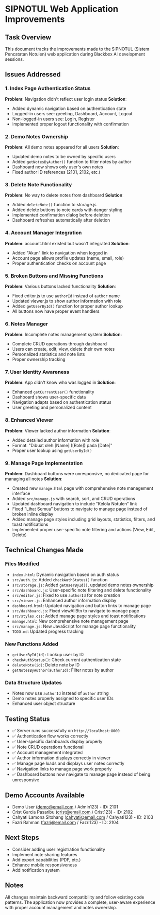 # SIPNOTUL Web Application Improvements

## Task Overview
This document tracks the improvements made to the SIPNOTUL (Sistem Pencatatan Notulen) web application during Blackbox AI development sessions.

## Issues Addressed

### 1. Index Page Authentication Status
**Problem**: Navigation didn't reflect user login status
**Solution**:
- Added dynamic navigation based on authentication state
- Logged-in users see: greeting, Dashboard, Account, Logout
- Non-logged-in users see: Login, Register
- Implemented proper logout functionality with confirmation

### 2. Demo Notes Ownership
**Problem**: All demo notes appeared for all users
**Solution**:
- Updated demo notes to be owned by specific users
- Added `getNotesByAuthor()` function to filter notes by author
- Dashboard now shows only user's own notes
- Fixed author ID references (2101, 2102, etc.)

### 3. Delete Note Functionality
**Problem**: No way to delete notes from dashboard
**Solution**:
- Added `deleteNote()` function to storage.js
- Added delete buttons to note cards with danger styling
- Implemented confirmation dialog before deletion
- Dashboard refreshes automatically after deletion

### 4. Account Manager Integration
**Problem**: account.html existed but wasn't integrated
**Solution**:
- Added "Akun" link to navigation when logged in
- Account page allows profile updates (name, email, role)
- Proper authentication checks on account page

### 5. Broken Buttons and Missing Functions
**Problem**: Various buttons lacked functionality
**Solution**:
- Fixed editor.js to use `authorId` instead of `author` name
- Updated viewer.js to show author information with role
- Added `getUserById()` function for proper author lookup
- All buttons now have proper event handlers

### 6. Notes Manager
**Problem**: Incomplete notes management system
**Solution**:
- Complete CRUD operations through dashboard
- Users can create, edit, view, delete their own notes
- Personalized statistics and note lists
- Proper ownership tracking

### 7. User Identity Awareness
**Problem**: App didn't know who was logged in
**Solution**:
- Enhanced `getCurrentUser()` functionality
- Dashboard shows user-specific data
- Navigation adapts based on authentication status
- User greeting and personalized content

### 8. Enhanced Viewer
**Problem**: Viewer lacked author information
**Solution**:
- Added detailed author information with role
- Format: "Dibuat oleh [Name] ([Role]) pada [Date]"
- Proper user lookup using `getUserById()`

### 9. Manage Page Implementation
**Problem**: Dashboard buttons were unresponsive, no dedicated page for managing all notes
**Solution**:
- Created new `manage.html` page with comprehensive note management interface
- Added `src/manage.js` with search, sort, and CRUD operations
- Updated dashboard navigation to include "Kelola Notulen" link
- Fixed "Lihat Semua" buttons to navigate to manage page instead of broken inline display
- Added manage page styles including grid layouts, statistics, filters, and toast notifications
- Implemented proper user-specific note filtering and actions (View, Edit, Delete)

## Technical Changes Made

### Files Modified
- `index.html`: Dynamic navigation based on auth status
- `src/auth.js`: Added `checkAuthStatus()` function
- `src/storage.js`: Added `getUserById()`, updated demo notes ownership
- `src/dashboard.js`: User-specific note filtering and delete functionality
- `src/editor.js`: Fixed to use `authorId` for note creation
- `src/viewer.js`: Enhanced author information display
- `dashboard.html`: Updated navigation and button links to manage page
- `src/dashboard.js`: Fixed viewAllBtn to navigate to manage page
- `src/styles.css`: Added manage page styles and toast notifications
- `manage.html`: New comprehensive note management page
- `src/manage.js`: New JavaScript for manage page functionality
- `TODO.md`: Updated progress tracking

### New Functions Added
- `getUserById(id)`: Lookup user by ID
- `checkAuthStatus()`: Check current authentication state
- `deleteNote(id)`: Delete note by ID
- `getNotesByAuthor(authorId)`: Filter notes by author

### Data Structure Updates
- Notes now use `authorId` instead of `author` string
- Demo notes properly assigned to specific user IDs
- Enhanced user object structure

## Testing Status
- ✅ Server runs successfully on `http://localhost:8000`
- ✅ Authentication flow works correctly
- ✅ User-specific dashboards display properly
- ✅ Note CRUD operations functional
- ✅ Account management integrated
- ✅ Author information displays correctly in viewer
- ✅ Manage page loads and displays user notes correctly
- ✅ Navigation links to manage page work properly
- ✅ Dashboard buttons now navigate to manage page instead of being unresponsive

## Demo Accounts Available
- Demo User (demo@email.com / Admin123) - ID: 2101
- Crist Garcia Pasaribu (crist@email.com / Crist123) - ID: 2102
- Cahyati Lamona Sitohang (cahyati@email.com / Cahyati123) - ID: 2103
- Fazri Rahman (fazri@email.com / Fazri123) - ID: 2104

## Next Steps
- Consider adding user registration functionality
- Implement note sharing features
- Add export capabilities (PDF, etc.)
- Enhance mobile responsiveness
- Add notification system

## Notes
All changes maintain backward compatibility and follow existing code patterns. The application now provides a complete, user-aware experience with proper account management and notes ownership.

